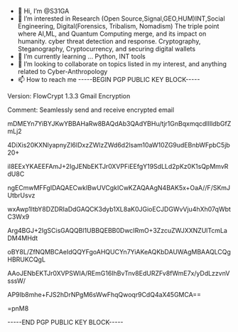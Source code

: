- 👋 Hi, I’m @S31GA
- 👀 I’m interested in Research (Open Source,Signal,GEO,HUM)INT,Social Engineering, Digital(Forensics, Tribalism, Nomadism) The triple point where AI,ML, and Quantum Computing merge, and its impact on humanity. cyber threat detection and response. Cryptography, Steganography, Cryptocurrency, and securing digital wallets 
- 🌱 I’m currently learning ... Python, INT tools
- 💞️ I’m looking to collaborate on topics listed in my interest, and anything related to Cyber-Anthropology 
- 📫 How to reach me -----BEGIN PGP PUBLIC KEY BLOCK-----

Version: FlowCrypt 1.3.3 Gmail Encryption

Comment: Seamlessly send and receive encrypted email

mDMEYn7YiBYJKwYBBAHaRw8BAQdAb3QAdYBHu/tjr1GnBqxmqcdlIIldbGfZmLj2

4DiXis20KXNlyapnyZl6IDxzZWlzZWd6d2lsam10aW10ZG9udEBnbWFpbC5jb20+

iI8EExYKAEEFAmJ+2IgJENbEKTJr0XVPFiEEfgY19SdLLd2pKz0K1sQpMmvRdU8C

ngECmwMFFgIDAQAECwkIBwUVCgkICwKZAQAAgN4BAK5x+OaA//F/SKmJUtbrUsvz

wxAwp1ltbY8DZDRIaDdGAQCK3dyb1XL8aK0JGioECJDGWvVju4hXh07qWbtC3Wx9

Arg4BGJ+2IgSCisGAQQBl1UBBQEBB0DwcIRmO+3ZzcuZWJXXNZUlTcmLaDM4MHdt

oBY8L/ZfNQMBCAeIdQQYFgoAHQUCYn7YiAKeAQKbDAUWAgMBAAQLCQgHBRUKCQgL

AAoJENbEKTJr0XVPSWIA/REmG16IhBvTnv8EdURZFv8fWmE7x/yDdLzzvnVsssW/

AP9Ib8mhe+FJS2hDrNPgM6sWwFhqQwoqr9CdQ4aX45GMCA==

=pnM8

-----END PGP PUBLIC KEY BLOCK-----

<!---
S31GA/S31GA is a ✨ special ✨ repository because its `README.md` (this file) appears on your GitHub profile.
You can click the Preview link to take a look at your changes.
--->
